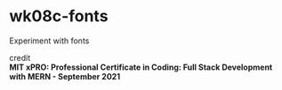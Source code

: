 # wk08c-fonts
Experiment with fonts

credit  
**MIT xPRO: Professional Certificate in Coding: Full Stack Development with MERN - September 2021**
